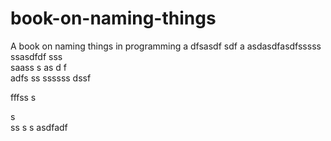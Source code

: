# book-on-naming-things
A book on naming things in programming
a
dfsasdf  sdf
a asdasdfasdfsssss ssasdfdf
sss    
  saass
s as d f  
adfs    ss
ssssss
   dssf 
 
fffss 
s
 
s  
ss
s
s
asdfadf
 
